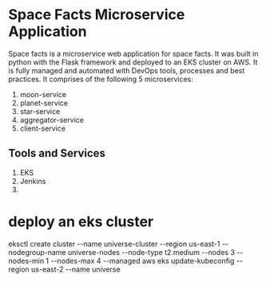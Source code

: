 # Space Facts Microservice Application

Space facts is a microservice web application for space facts. It was built in python with the Flask framework and deployed to an EKS cluster on AWS. It is fully managed and automated with DevOps tools, processes and best practices. It comprises of the following 5 microservices:
1. moon-service
2. planet-service
3. star-service
4. aggregator-service
5. client-service

## Tools and Services
1. EKS
2. Jenkins
3. 

# deploy an eks cluster
eksctl create cluster --name universe-cluster --region us-east-1 --nodegroup-name universe-nodes --node-type t2.medium --nodes 3 --nodes-min 1 --nodes-max 4 --managed
aws eks update-kubeconfig --region us-east-2 --name universe

